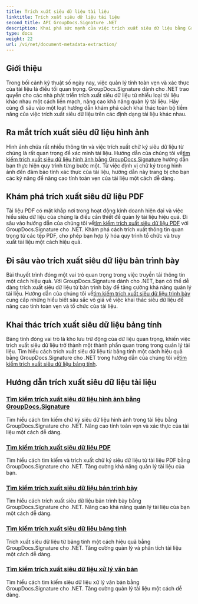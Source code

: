 ```yaml
---
title: Trích xuất siêu dữ liệu tài liệu
linktitle: Trích xuất siêu dữ liệu tài liệu
second_title: API GroupDocs.Signature .NET
description: Khai phá sức mạnh của việc trích xuất siêu dữ liệu bằng GroupDocs.Signature cho .NET. Tìm hiểu cách tìm kiếm và trích xuất siêu dữ liệu tài liệu một cách dễ dàng để nâng cao khả năng quản lý.
type: docs
weight: 22
url: /vi/net/document-metadata-extraction/
---
```


## Giới thiệu

Trong bối cảnh kỹ thuật số ngày nay, việc quản lý tính toàn vẹn và xác thực của tài liệu là điều tối quan trọng. GroupDocs.Signature dành cho .NET trao quyền cho các nhà phát triển trích xuất siêu dữ liệu từ nhiều loại tài liệu khác nhau một cách liền mạch, nâng cao khả năng quản lý tài liệu. Hãy cùng đi sâu vào một loạt hướng dẫn khám phá cách khai thác toàn bộ tiềm năng của việc trích xuất siêu dữ liệu trên các định dạng tài liệu khác nhau.

## Ra mắt trích xuất siêu dữ liệu hình ảnh
 Hình ảnh chứa rất nhiều thông tin và việc trích xuất chữ ký siêu dữ liệu từ chúng là rất quan trọng để xác minh tài liệu. Hướng dẫn của chúng tôi về[tìm kiếm trích xuất siêu dữ liệu hình ảnh bằng GroupDocs.Signature](./search-image-metadata-extraction/) hướng dẫn bạn thực hiện quy trình từng bước một. Từ việc định vị chữ ký trong hình ảnh đến đảm bảo tính xác thực của tài liệu, hướng dẫn này trang bị cho bạn các kỹ năng để nâng cao tính toàn vẹn của tài liệu một cách dễ dàng.

## Khám phá trích xuất siêu dữ liệu PDF
Tài liệu PDF có mặt khắp nơi trong hoạt động kinh doanh hiện đại và việc hiểu siêu dữ liệu của chúng là điều cần thiết để quản lý tài liệu hiệu quả. Đi sâu vào hướng dẫn của chúng tôi về[tìm kiếm trích xuất siêu dữ liệu PDF](./search-pdf-metadata-extraction/) với GroupDocs.Signature cho .NET. Khám phá cách trích xuất thông tin quan trọng từ các tệp PDF, cho phép bạn hợp lý hóa quy trình tổ chức và truy xuất tài liệu một cách hiệu quả.

## Đi sâu vào trích xuất siêu dữ liệu bản trình bày
 Bài thuyết trình đóng một vai trò quan trọng trong việc truyền tải thông tin một cách hiệu quả. Với GroupDocs.Signature dành cho .NET, bạn có thể dễ dàng trích xuất siêu dữ liệu từ bản trình bày để tăng cường khả năng quản lý tài liệu. Hướng dẫn của chúng tôi về[tìm kiếm trích xuất siêu dữ liệu trình bày](./search-presentation-metadata-extraction/) cung cấp những hiểu biết sâu sắc vô giá về việc khai thác siêu dữ liệu để nâng cao tính toàn vẹn và tổ chức của tài liệu.

## Khai thác trích xuất siêu dữ liệu bảng tính
Bảng tính đóng vai trò là kho lưu trữ động của dữ liệu quan trọng, khiến việc trích xuất siêu dữ liệu trở thành một thành phần quan trọng trong quản lý tài liệu. Tìm hiểu cách trích xuất siêu dữ liệu từ bảng tính một cách hiệu quả bằng GroupDocs.Signature cho .NET trong hướng dẫn của chúng tôi về[tìm kiếm trích xuất siêu dữ liệu bảng tính](./search-spreadsheet-metadata-extraction/). 

## Hướng dẫn trích xuất siêu dữ liệu tài liệu
### [Tìm kiếm trích xuất siêu dữ liệu hình ảnh bằng GroupDocs.Signature](./search-image-metadata-extraction/)
Tìm hiểu cách tìm kiếm chữ ký siêu dữ liệu hình ảnh trong tài liệu bằng GroupDocs.Signature cho .NET. Nâng cao tính toàn vẹn và xác thực của tài liệu một cách dễ dàng.
### [Tìm kiếm trích xuất siêu dữ liệu PDF](./search-pdf-metadata-extraction/)
Tìm hiểu cách tìm kiếm và trích xuất chữ ký siêu dữ liệu từ tài liệu PDF bằng GroupDocs.Signature cho .NET. Tăng cường khả năng quản lý tài liệu của bạn.
### [Tìm kiếm trích xuất siêu dữ liệu bản trình bày](./search-presentation-metadata-extraction/)
Tìm hiểu cách trích xuất siêu dữ liệu bản trình bày bằng GroupDocs.Signature cho .NET. Nâng cao khả năng quản lý tài liệu của bạn một cách dễ dàng.
### [Tìm kiếm trích xuất siêu dữ liệu bảng tính](./search-spreadsheet-metadata-extraction/)
Trích xuất siêu dữ liệu từ bảng tính một cách hiệu quả bằng GroupDocs.Signature cho .NET. Tăng cường quản lý và phân tích tài liệu một cách dễ dàng.
### [Tìm kiếm trích xuất siêu dữ liệu xử lý văn bản](./search-word-processing-metadata-extraction/)
Tìm hiểu cách tìm kiếm siêu dữ liệu xử lý văn bản bằng GroupDocs.Signature cho .NET. Tăng cường quản lý tài liệu một cách dễ dàng.